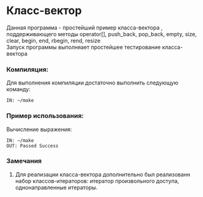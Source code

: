 # Класс-вектор
Данная программа - простейший пример класса-вектора , поддерживающего методы operator[], push_back, pop_back, empty, size, clear, begin, end, rbegin, rend, resize  
Запуск программы выполняает простейшее тестирование класса-вектора
### Компиляция:
Для выполнения компиляции достаточно выполнить следующую команду:
```
IN: ~/make
```
### Пример использования:
Вычисление выражения:
```
IN: ~/make
OUT: Passed Success
```
### Замечания
1. Для реализации класса-вектора дополнительно был реализованн набор классов-итераторов: итератор произвольного доступа, однонаправленные итераторы.